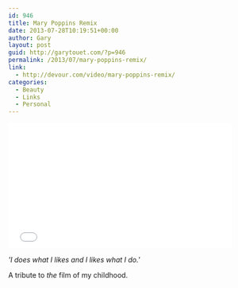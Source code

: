 ```yaml
---
id: 946
title: Mary Poppins Remix
date: 2013-07-28T10:19:51+00:00
author: Gary
layout: post
guid: http://garytouet.com/?p=946
permalink: /2013/07/mary-poppins-remix/
link:
  - http://devour.com/video/mary-poppins-remix/
categories:
  - Beauty
  - Links
  - Personal
---
```


<iframe width="450" height="253" src="//www.youtube.com/embed/L5w6XI5lfdg" frameborder="0" allowfullscreen></iframe>

<blockquote></blockquote>

<p><em>'I does what I likes and I likes what I do.'</em></p>

<p>A tribute to <em>the</em> film of my childhood.</p>
